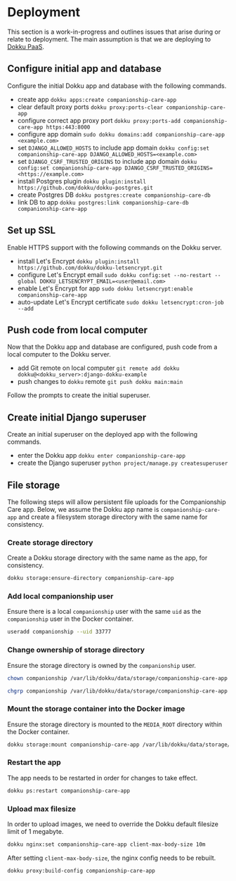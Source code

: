 # Deployment

This section is a work-in-progress and outlines issues that arise during or relate to deployment. The main assumption is that we are deploying to [Dokku PaaS](https://dokku.com).

## Configure initial app and database

Configure the initial Dokku app and database with the following commands.

- create app `dokku apps:create companionship-care-app`
- clear default proxy ports `dokku proxy:ports-clear companionship-care-app`
- configure correct app proxy port `dokku proxy:ports-add companionship-care-app https:443:8000`
- configure app domain `sudo dokku domains:add companionship-care-app <example.com>`
- set `DJANGO_ALLOWED_HOSTS` to include app domain `dokku config:set companionship-care-app DJANGO_ALLOWED_HOSTS=<example.com>`
- set `DJANGO_CSRF_TRUSTED_ORIGINS` to include app domain `dokku config:set companionship-care-app DJANGO_CSRF_TRUSTED_ORIGINS=<https://example.com>`
- install Postgres plugin `dokku plugin:install https://github.com/dokku/dokku-postgres.git`
- create Postgres DB `dokku postgres:create companionship-care-db`
- link DB to app `dokku postgres:link companionship-care-db companionship-care-app`

## Set up SSL

Enable HTTPS support with the following commands on the Dokku server.

- install Let's Encrypt `dokku plugin:install https://github.com/dokku/dokku-letsencrypt.git`
- configure Let's Encrypt email `sudo dokku config:set --no-restart --global DOKKU_LETSENCRYPT_EMAIL=<user@email.com>`
- enable Let's Encrypt for app `sudo dokku letsencrypt:enable companionship-care-app`
- auto-update Let's Encrypt certificate `sudo dokku letsencrypt:cron-job --add`

## Push code from local computer

Now that the Dokku app and database are configured, push code from a local computer to the Dokku server.

- add Git remote on local computer `git remote add dokku dokku@<dokku_server>:django-dokku-example`
- push changes to `dokku` remote `git push dokku main:main`

Follow the prompts to create the initial superuser.

## Create initial Django superuser

Create an initial superuser on the deployed app with the following commands.

- enter the Dokku app `dokku enter companionship-care-app`
- create the Django superuser `python project/manage.py createsuperuser`

## File storage

The following steps will allow persistent file uploads for the Companionship Care app. Below, we assume the Dokku app name is `companionship-care-app` and create a filesystem storage directory with the same name for consistency.

### Create storage directory

Create a Dokku storage directory with the same name as the app, for consistency.

```sh
dokku storage:ensure-directory companionship-care-app
```

### Add local companionship user

Ensure there is a local `companionship` user with the same `uid` as the `companionship` user in the Docker container.

```sh
useradd companionship --uid 33777
```

### Change ownership of storage directory

Ensure the storage directory is owned by the `companionship` user.

```sh
chown companionship /var/lib/dokku/data/storage/companionship-care-app
```

```sh
chgrp companionship /var/lib/dokku/data/storage/companionship-care-app
```

### Mount the storage container into the Docker image

Ensure the storage directory is mounted to the `MEDIA_ROOT` directory within the Docker container.

```sh
dokku storage:mount companionship-care-app /var/lib/dokku/data/storage/companionship-care-app:/app/project/media
```

### Restart the app

The app needs to be restarted in order for changes to take effect.

```sh
dokku ps:restart companionship-care-app
```

### Upload max filesize

In order to upload images, we need to override the Dokku default filesize limit of 1 megabyte.

```sh
dokku nginx:set companionship-care-app client-max-body-size 10m
```

After setting `client-max-body-size`, the nginx config needs to be rebuilt.

```sh
dokku proxy:build-config companionship-care-app
```
